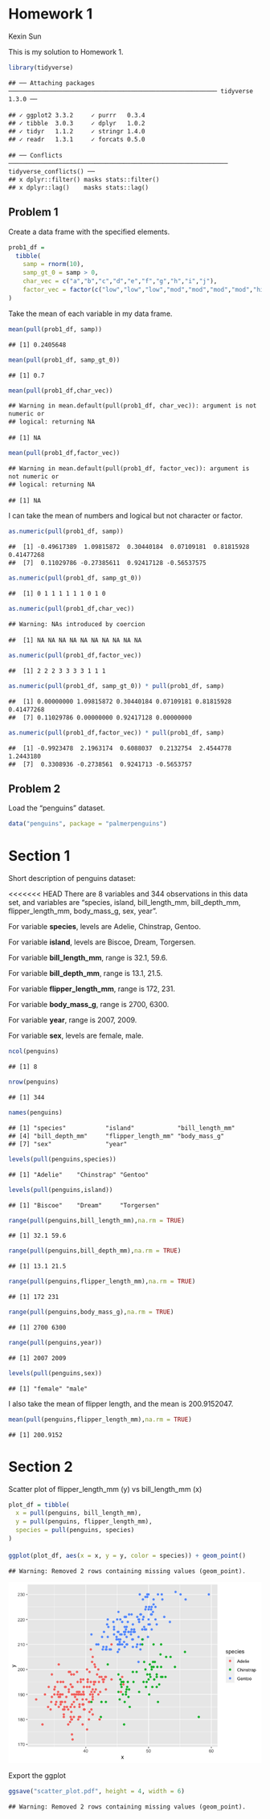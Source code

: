 Homework 1
================
Kexin Sun

This is my solution to Homework 1.

``` r
library(tidyverse)
```

    ## ── Attaching packages ────────────────────────────────────────────────────────── tidyverse 1.3.0 ──

    ## ✓ ggplot2 3.3.2     ✓ purrr   0.3.4
    ## ✓ tibble  3.0.3     ✓ dplyr   1.0.2
    ## ✓ tidyr   1.1.2     ✓ stringr 1.4.0
    ## ✓ readr   1.3.1     ✓ forcats 0.5.0

    ## ── Conflicts ───────────────────────────────────────────────────────────── tidyverse_conflicts() ──
    ## x dplyr::filter() masks stats::filter()
    ## x dplyr::lag()    masks stats::lag()

## Problem 1

Create a data frame with the specified elements.

``` r
prob1_df = 
  tibble(
    samp = rnorm(10),
    samp_gt_0 = samp > 0,
    char_vec = c("a","b","c","d","e","f","g","h","i","j"),
    factor_vec = factor(c("low","low","low","mod","mod","mod","mod","high","high","high"))
)
```

Take the mean of each variable in my data frame.

``` r
mean(pull(prob1_df, samp))
```

    ## [1] 0.2405648

``` r
mean(pull(prob1_df, samp_gt_0))
```

    ## [1] 0.7

``` r
mean(pull(prob1_df,char_vec))
```

    ## Warning in mean.default(pull(prob1_df, char_vec)): argument is not numeric or
    ## logical: returning NA

    ## [1] NA

``` r
mean(pull(prob1_df,factor_vec))
```

    ## Warning in mean.default(pull(prob1_df, factor_vec)): argument is not numeric or
    ## logical: returning NA

    ## [1] NA

I can take the mean of numbers and logical but not character or factor.

``` r
as.numeric(pull(prob1_df, samp))
```

    ##  [1] -0.49617389  1.09815872  0.30440184  0.07109181  0.81815928  0.41477268
    ##  [7]  0.11029786 -0.27385611  0.92417128 -0.56537575

``` r
as.numeric(pull(prob1_df, samp_gt_0))
```

    ##  [1] 0 1 1 1 1 1 1 0 1 0

``` r
as.numeric(pull(prob1_df,char_vec))
```

    ## Warning: NAs introduced by coercion

    ##  [1] NA NA NA NA NA NA NA NA NA NA

``` r
as.numeric(pull(prob1_df,factor_vec))
```

    ##  [1] 2 2 2 3 3 3 3 1 1 1

``` r
as.numeric(pull(prob1_df, samp_gt_0)) * pull(prob1_df, samp)
```

    ##  [1] 0.00000000 1.09815872 0.30440184 0.07109181 0.81815928 0.41477268
    ##  [7] 0.11029786 0.00000000 0.92417128 0.00000000

``` r
as.numeric(pull(prob1_df,factor_vec)) * pull(prob1_df, samp)
```

    ##  [1] -0.9923478  2.1963174  0.6088037  0.2132754  2.4544778  1.2443180
    ##  [7]  0.3308936 -0.2738561  0.9241713 -0.5653757

## Problem 2

Load the “penguins” dataset.

``` r
data("penguins", package = "palmerpenguins")
```

# Section 1

Short description of penguins dataset:

\<\<\<\<\<\<\< HEAD There are 8 variables and 344 observations in this
data set, and variables are “species, island, bill\_length\_mm,
bill\_depth\_mm, flipper\_length\_mm, body\_mass\_g, sex, year”.

For variable **species**, levels are Adelie, Chinstrap, Gentoo.

For variable **island**, levels are Biscoe, Dream, Torgersen.

For variable **bill\_length\_mm**, range is 32.1, 59.6.

For variable **bill\_depth\_mm**, range is 13.1, 21.5.

For variable **flipper\_length\_mm**, range is 172, 231.

For variable **body\_mass\_g**, range is 2700, 6300.

For variable **year**, range is 2007, 2009.

For variable **sex**, levels are female, male.

``` r
ncol(penguins)
```

    ## [1] 8

``` r
nrow(penguins)
```

    ## [1] 344

``` r
names(penguins)
```

    ## [1] "species"           "island"            "bill_length_mm"   
    ## [4] "bill_depth_mm"     "flipper_length_mm" "body_mass_g"      
    ## [7] "sex"               "year"

``` r
levels(pull(penguins,species))
```

    ## [1] "Adelie"    "Chinstrap" "Gentoo"

``` r
levels(pull(penguins,island))
```

    ## [1] "Biscoe"    "Dream"     "Torgersen"

``` r
range(pull(penguins,bill_length_mm),na.rm = TRUE)
```

    ## [1] 32.1 59.6

``` r
range(pull(penguins,bill_depth_mm),na.rm = TRUE)
```

    ## [1] 13.1 21.5

``` r
range(pull(penguins,flipper_length_mm),na.rm = TRUE)
```

    ## [1] 172 231

``` r
range(pull(penguins,body_mass_g),na.rm = TRUE)
```

    ## [1] 2700 6300

``` r
range(pull(penguins,year))
```

    ## [1] 2007 2009

``` r
levels(pull(penguins,sex))
```

    ## [1] "female" "male"

I also take the mean of flipper length, and the mean is 200.9152047.

``` r
mean(pull(penguins,flipper_length_mm),na.rm = TRUE)
```

    ## [1] 200.9152

# Section 2

Scatter plot of flipper\_length\_mm (y) vs bill\_length\_mm (x)

``` r
plot_df = tibble(
  x = pull(penguins, bill_length_mm),
  y = pull(penguins, flipper_length_mm),
  species = pull(penguins, species)
)

ggplot(plot_df, aes(x = x, y = y, color = species)) + geom_point()
```

    ## Warning: Removed 2 rows containing missing values (geom_point).

![](P8105_hw1_sk4833_files/figure-gfm/unnamed-chunk-9-1.png)<!-- -->

Export the ggplot

``` r
ggsave("scatter_plot.pdf", height = 4, width = 6)
```

    ## Warning: Removed 2 rows containing missing values (geom_point).
